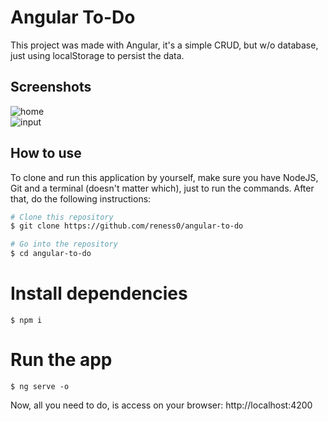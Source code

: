 # Angular To-Do

This project was made with Angular, it's a simple CRUD, but w/o database, just using localStorage to persist the data.

## Screenshots

![home](https://user-images.githubusercontent.com/49681380/98375663-2d3e4f80-2021-11eb-8557-f32724fb9683.JPG)
<br>
![input](https://user-images.githubusercontent.com/49681380/98375713-421ae300-2021-11eb-9c3e-942930907e65.JPG)



## How to use 

To clone and run this application by yourself, make sure you have NodeJS, Git and a terminal (doesn't matter which), just to run the commands. After that, do the following instructions: 

```bash
# Clone this repository
$ git clone https://github.com/reness0/angular-to-do

# Go into the repository
$ cd angular-to-do
```
# Install dependencies
```
$ npm i
```

# Run the app
```
$ ng serve -o
```

Now, all you need to do, is access on your browser: http://localhost:4200

